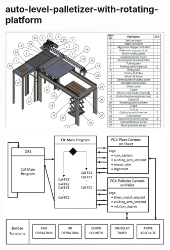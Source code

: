 # auto-level-palletizer-with-rotating-platform

![Drawing sheet](drawing_sheet.png)

![Software architecture](software_architecture.png)
